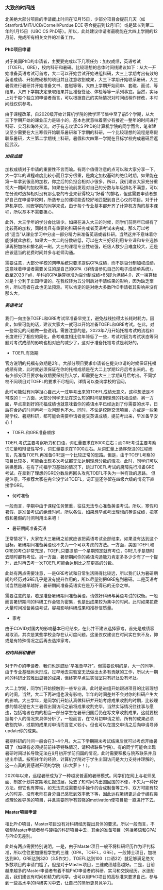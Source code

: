 ### 大致的时间线
北美绝大部分项目的申请截止时间在12月15日，少部分项目会提前几天（如Stanford/MIT/UCB/Cornell/Purdue ECE 等会提前到12月1日）或是延长到第二年的1月15日（UBC CS PhD等）。所以，此处建议申请者最晚能在大四上学期的12月前，完成所有相关文件的准备工作。
#### PhD项目申请
对于美国PhD的申请者，主要要完成以下几项任务：加权成绩，英语考试（TOEFL，GRE），校内科研和暑研。比较理想的总体时间线建议如下：从大一开始准备英语考试可首考，大二可以开始尝试开始进组科研，大三上学期考出有效的英语成绩、开始做硬核的项目并且注意收割成果，大三下学期开始联系暑研，大三暑假进行暑研并开始准备文书、套磁等等，大四上学期开始网申、套磁、面试、等结果，大四下学期决定录取结果并且准备签证、体检等等一系列事宜。当然，实际上对于每个独立的申请者而言，可以根据自己的实际情况对时间线稍作修改，本时间线仅供参考。

由于课程改革，自2020级开始计算机学院的教学环节集中至了前5个学期，从大三下学期开始的课业压力是较小的。基本也就意味着至少有接近一整年的时间进行科研、实习和海外交流。对于有志攻读CS PhD的计算机学院的同学而言，笔者建议至少需要在大三寒假开始联系暑研和下学期的科研，一个比较理想的流程是寒假联系暑研，大三第二学期线上科研，暑假和大四第一学期在目标学校完成暑研后返回武汉。

#####	加权成绩
加权成绩对于申请的重要性不言而喻。有两个值得注意的点可以和大家分享一下。大一学年的课程难度比较小而且学分很重，是奠定加权基础的绝佳时期。如果能在第一年拿到很高的加权，你之后的负担会相对小很多。所以，我们建议大家充分重视大一期间的加权积累。如果在分流前发现对自己的分数与年级排名不满意，可以在分流时选择相对没有那么卷的专业来获得较为“好看”的排名，但这需要申请者想好自己在申请学校时，所选专业的课程能否较好地匹配到自己心仪的项目。对于计算机学院、网安学院的同学来说，由于每个专业基本都开齐了计算机方向的基本课程，所以基本不需要担心。

此外，大三学年的学分会比较少。如果在进入大三的时候，同学们前两年已经有了比较高的加权，同时尚且有重要的科研任务或者英语考试未完成，那么可以考虑“适当”从课业学习中分出一部分精力来准备英语或者科研。当然这并不意味着你能够就此放松，如果大一大二的分数较低，可以在大三好好利用专业课和专业选修课再把加权和排名刷一刷。大三的课程专业性较强，班级人数少且难度较大，还是应该适当的花费时间并多与老师沟通。

需要注意，大部分学校的网申系统只要求提供GPA成绩，而不是百分制加权成绩，这意味着申请者需要关注的是自己的GPA（详情请参见自己的电子成绩单系统）。截至2023 Fall，华科的GPA换算标准为百分制成绩≥85即为满绩4.0，这一换算标准是十分利于出国申请的。在我校转为五分制后对申请结果的影响，因为缺乏案例，所以笔者在此也无法预测。可以肯定的是对绝大多数PhD申请者其影响并没有那么大。
#####	英语考试
我们一向主张TOEFL和GRE考试早准备早完工，避免战线拉得太长耗时耗力。因此，如果可能的话，建议大家大一就可以开始准备TOEFL和GRE考试。在此，对一些常见的问题做一些说明。需要注意的是，2023年7月开始托福考试的流程和长度进行了相应的简化，备考难度相比往年降低了一些，考试时因为考试状态等问题对考试成绩的影响也相对应的减少了，这对于准备托福考试是利好的。
- 	TOEFL有效期

官方说明的托福有效期是2年。大部分项目要求申请者在提交申请的时候保证托福成绩有效，此时就必须保证在你的托福成绩是在大二上学期12月后考出来的。也有少部分项目要求有效期要保持到入学，即需要在大三上学期9月后考出。不同学校不同项目对TOEFL的要求不尽相同，详情可以查询学校的官网。

此时可能就有同学担心自己大一过早考出来的TOEFL成绩无意义。这种想法是不可取的！一方面，大部分同学无法在这么短的时间拿到理想的托福成绩。另一方面，早点拿到好的托福成绩也就意味着你的英语水平已经达到了你需要的水平，日后在合适的时间再考一次问题也不大。同时，不论是校际交流项目，亦或是一些暑期学校、暑期科研，都可能会需要申请者提交英语成绩，提前考出来，早准备早安心！
- 	TOEFL和GRE准备顺序

TOEFL考试主要考察听力和口语，词汇量要求在8000左右；而GRE考试主要考察词汇量和辩证性写作，词汇量要求在11000左右。从词汇量上循序渐进的过程而言，先准备TOEFL再准备GRE是一个比较正常的思路。但是，由于TOEFL考察的项目比较多，可能会出现多次考试都无法达到理想分数的情况。此时，同学们可以转换思路，在有了托福学习基础的情况下，跳过TOEFL考试的魔障先行准备GRE考试。在拿到了理想的GRE分数后再回头攻克TOEFL不失为一种有效的思路。
但是注意，不推荐大家在完全没学过TOEFL，词汇量还停留在四级六级的情况下直接学GRE。
- 	何时准备

一般而言，学期中由于课程任务繁重，往往无法专心准备英语考试。所以，寒假和暑假，是准备考试的绝佳时间。所以各位，如果想早点考出理想的英语成绩，把寒假和暑假的时间利用出来吧！
-	暑研期间准备英语

正常情况下，大家在大三暑研之前就应该把英语考试全部结束。如果没有达到这个目标，暑研期间准备英语也不失为一个可以考虑的方法。一方面，美国TOEFL和GRE的考位非常充足，TOEFL只要提前一个星期预定就有考位，GRE几乎是随时去随时都有考位。另一方面，暑研期间你的英语沟通能力肯定多多少少有了一个提升，此时再去考一次TOEFL可能会达到比之前更高的分数。

此处有两点需要注意，一是GRE考试和日常生活隔得比较远，所以我们认为暑研期间的经历对GRE几乎是没有提升作用的，所以尽量别把GRE拖到暑研。二是英语考试当然是越早越好，暑研期间准备英语实在是万不得已的无奈之举。

需要注意的是，若是准备暑研期间准备英语，请做好科研与英语考试的权衡。一般而言暑研期间的科研工作会较为密集，也是出成果较为集中的时间。此时如果花费大量时间准备英语考试，容易影响科研成果和推荐信质量。

- 家考

由于COVID对国内的影响基本已经结束，在此并不建议选择家考。首先是成绩容易取消，其次是某些学校会存在认可度问题。这里仅仅建议在时间实在来不及，抑或是有特殊情况之后再去选择家考。
#####	校内科研和暑研
对于PhD的申请者，我们也是鼓励“早准备早好”。但需要说明的是，大一的同学，由于专业基础尚未形成，过早地去实验室无法做出太多有贡献的工作，所以大一期间的科研比较难出显著的成果，但终究早点进实验室只有好处没有坏处。

大二上学期，同学们开始接触到一些专业课，此时是进组开始跟进项目的比较理想的时间。当然，大二下再进组也没有影响，半年的时间差并不会对你的科研产生大的影响。大三学年，是同学们开始认真做科研并开始考虑成果收割的时期，比较理想的情况是在大三暑假出国访问之前将成果收割完毕。当然实际情况往往事与愿违，包括笔者在内的相当一部分学生在暑研归国后仍在写文章收割成果。这就要根据每个人的情况来具体分析了，一般而言，在12月初申请之前，所有的成果必须收割完毕，过期的成果对申请而言意义较小，但也可以在提交申请之后向申请导师update你的成果。

暑期科研的时间一般会在3~4个月。大三下学期期末考试结束后就可以考虑开始暑研了（如果有必须提前前往等特殊情况，请积极联系学院）。有的同学可能会出现暑研时间过长导致无法在9月初开学前归国的情况，此时需要积极与院系联系并且提出申请。按照往年的经验，计算机学院对于学生出国访问是大力支持并理解的，这一点真的要感谢开明的学院（和大萝卜！）。

2020年以来，远程暑研成为了一种越发普遍的暑研模式。同学们在网上与老师见面、制定计划并定期地汇报进展，免去了短时间内出国回国的不便，不失为一种好方法。但它也有弊端，如无法完成需要动手操作的合成制备等工作、双方可能有较大的时差、没有老师在身旁自己感觉到效率低下等，因此远程暑研更适合于编程类或理论推导类的项目，并且需要同学有较强的motivation使项目能一直进行下去。

####  Master项目申请
相比PhD项目，Master项目没有对科研经历提出具体的要求。所以一般而言，不强制Master申请者参与硬核的科研项目中去，其余的准备项目（包括英语和GPA）与PhD无差别。

此处有两点需要特别说明。一是，由于Master项目一般不将科研经历作为评判标准，所以往往更加重视学生的三维（GPA，TOEFL，GRE）。一般博士项目，加权达到90，GRE达到320（3.5作文），TOEFL达到100（口语22）就足够满足绝大多数项目的申请门槛了。但是对于Master项目，三维成绩越高越好。二是，目前越来越多的Master申请者有着不输PhD申请者的科研、实习和交换经历。水涨船高，我们建议有时间和精力的同学，也可以用PhD项目的高标准来要求自己，参与到一些高水平的科研实习中去，让自己的简历更具竞争力。
 
